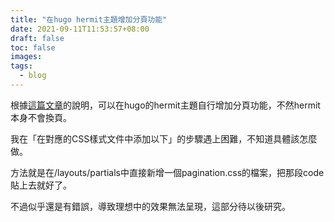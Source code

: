 ```yaml
---
title: "在hugo hermit主題增加分頁功能"
date: 2021-09-11T11:53:57+08:00
draft: false
toc: false
images:
tags: 
  - blog
---
```


根據[這篇文章](https://fffou.com/post/2020-05-14/)的說明，可以在hugo的hermit主題自行增加分頁功能，不然hermit本身不會換頁。

我在「在對應的CSS樣式文件中添加以下」的步驟遇上困難，不知道具體該怎麼做。

方法就是在/layouts/partials中直接新增一個pagination.css的檔案，把那段code貼上去就好了。

不過似乎還是有錯誤，導致理想中的效果無法呈現，這部分待以後研究。